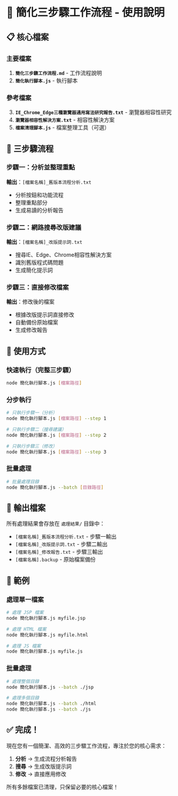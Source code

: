 # 🚀 簡化三步驟工作流程 - 使用說明

## 📋 核心檔案

### 主要檔案
1. **`簡化三步驟工作流程.md`** - 工作流程說明
2. **`簡化執行腳本.js`** - 執行腳本

### 參考檔案
3. **`IE_Chrome_Edge三種瀏覽器通用寫法研究報告.txt`** - 瀏覽器相容性研究
4. **`瀏覽器相容性解決方案.txt`** - 相容性解決方案
5. **`檔案清理腳本.js`** - 檔案整理工具（可選）

## 🔄 三步驟流程

### 步驟一：分析並整理重點
**輸出**：`[檔案名稱]_舊版本流程分析.txt`
- 分析按鈕和功能流程
- 整理重點部分
- 生成易讀的分析報告

### 步驟二：網路搜尋改版建議
**輸出**：`[檔案名稱]_改版提示詞.txt`
- 搜尋IE、Edge、Chrome相容性解決方案
- 識別舊版程式碼問題
- 生成簡化提示詞

### 步驟三：直接修改檔案
**輸出**：修改後的檔案
- 根據改版提示詞直接修改
- 自動備份原始檔案
- 生成修改報告

## 🚀 使用方式

### 快速執行（完整三步驟）
```bash
node 簡化執行腳本.js [檔案路徑]
```

### 分步執行
```bash
# 只執行步驟一（分析）
node 簡化執行腳本.js [檔案路徑] --step 1

# 只執行步驟二（搜尋建議）
node 簡化執行腳本.js [檔案路徑] --step 2

# 只執行步驟三（修改）
node 簡化執行腳本.js [檔案路徑] --step 3
```

### 批量處理
```bash
# 批量處理目錄
node 簡化執行腳本.js --batch [目錄路徑]
```

## 📁 輸出檔案

所有處理結果會存放在 `處理結果/` 目錄中：

- `[檔案名稱]_舊版本流程分析.txt` - 步驟一輸出
- `[檔案名稱]_改版提示詞.txt` - 步驟二輸出
- `[檔案名稱]_修改報告.txt` - 步驟三輸出
- `[檔案名稱].backup` - 原始檔案備份

## 🎯 範例

### 處理單一檔案
```bash
# 處理 JSP 檔案
node 簡化執行腳本.js myfile.jsp

# 處理 HTML 檔案
node 簡化執行腳本.js myfile.html

# 處理 JS 檔案
node 簡化執行腳本.js myfile.js
```

### 批量處理
```bash
# 處理整個目錄
node 簡化執行腳本.js --batch ./jsp

# 處理多個目錄
node 簡化執行腳本.js --batch ./html
node 簡化執行腳本.js --batch ./js
```

## ✅ 完成！

現在您有一個簡潔、高效的三步驟工作流程，專注於您的核心需求：

1. **分析** → 生成流程分析報告
2. **搜尋** → 生成改版提示詞
3. **修改** → 直接應用修改

所有多餘檔案已清理，只保留必要的核心檔案！
